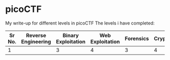 # picoCTF
My write-up for different levels in picoCTF
The levels i have completed: 

|Sr No.|Reverse Engineering|Binary Exploitation|Web Exploitation|Forensics|Cryptography|
|------|------------------|-------------------|----------------|---------|------------|
|  1   |                 | 3                 |4               |    3    |       4    |
